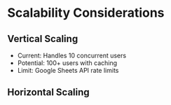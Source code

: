 # Scalability Considerations

## Vertical Scaling
- Current: Handles 10 concurrent users
- Potential: 100+ users with caching
- Limit: Google Sheets API rate limits

## Horizontal Scaling
```python